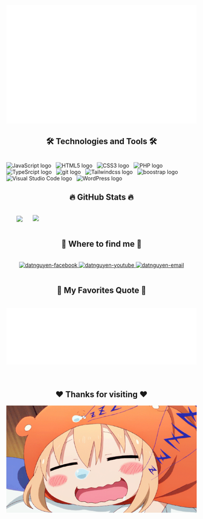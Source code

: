 <!-- Trungquandev -->
<a href="#" target="_blank">
  <img src="svg/datnguyen.svg" width="1200" alt="datnguyen" />
</a>

<h2 align="center">🛠 Technologies and Tools 🛠</h2>
<br>
<!-- https://simpleicons.org/ -->
<span><img src="https://img.shields.io/badge/JavaScript-282C34?logo=javascript&logoColor=F7DF1E" alt="JavaScript logo" title="JavaScript" height="25" /></span>
&nbsp;
<span><img src="https://img.shields.io/badge/HTML5-282C34?logo=html5&logoColor=E34F26" alt="HTML5 logo" title="HTML5" height="25" /></span>
&nbsp;
<span><img src="https://img.shields.io/badge/CSS3-282C34?logo=css3&logoColor=1572B6" alt="CSS3 logo" title="CSS3" height="25" /></span>
&nbsp;
<span><img src="https://img.shields.io/badge/PHP-282C34?logo=php&logoColor=7175AA" alt="PHP logo" title="PHP" height="25" /></span>
&nbsp;
<span><img src="https://img.shields.io/badge/TypeScript-282C34?logo=typescript&logoColor=0075C6" alt="TypeSrcipt logo" title="typesrcipt" height="25" /></span>
&nbsp;
<span><img src="https://img.shields.io/badge/Tailwind-282C34?logo=tailwindcss&logoColor=17ABB0" alt="git logo" title="Tailwindcss" height="25" /></span>
&nbsp;
<span><img src="https://img.shields.io/badge/git-282C34?logo=git&logoColor=F05032" alt="Tailwindcss logo" title="git" height="25" /></span>
&nbsp;
<span><img src="https://img.shields.io/badge/BootStrap-282C34?logo=bootstrap&logoColor=7952B3" alt="boostrap logo" title="bootstrap" height="25" /></span>
&nbsp;
<span><img src="https://img.shields.io/badge/VS%20Code-282C34?logo=visual-studio-code&logoColor=007ACC" alt="Visual Studio Code logo" title="Visual Studio Code" height="25" /></span>
&nbsp;
<span><img src="https://img.shields.io/badge/WordPress-282C34?logo=wordPress&logoColor=21759B" alt="WordPress logo" title="WordPress" height="25" /></span>
&nbsp;

<br>
<h2 align="center">🔥 GitHub Stats 🔥</h2>
<!-- https://github.com/anuraghazra/github-readme-stats -->
<br>
<div align=center>
  <a href="#" title="datnguyen03">
    <img width="315" align="center" src="https://github-readme-stats.vercel.app/api/top-langs/?username=Dat-Nguyen03&hide=c%23,powershell,Mathematica,Ruby,Objective-C,Objective-C%2b%2b,Cuda&title_color=61dafb&text_color=ffffff&icon_color=61dafb&bg_color=20232a&langs_count=8&layout=compact&border_color=61dafb&hide_border=true" />
  </a>
  <a href="#" title="datnguyen03">
    <img align="right" width="434" src="https://github-readme-stats.vercel.app/api?username=Dat-Nguyen03&show_icons=true&theme=react&border_color=61dafb&hide_border=true" />
  </a>
</div>

<br>
<h2 align="center">🔎 Where to find me 🔎</h2>
<br>
<!-- https://icons8.com -->
<div align="center">
  <a href="https://www.facebook.com/datnguyen.xuan.0112/" target="blank">
    <img src="https://img.icons8.com/bubbles/100/000000/facebook-new.png" alt="datnguyen-facebook" />
  </a>
  <a href="https://www.youtube.com/channel/UCfAduXX2OJW1wr5Z5Qkowhg" target="blank">
    <img src="https://img.icons8.com/bubbles/100/000000/youtube-squared.png" alt="datnguyen-youtube" />
  </a>
  <!-- <a href="https://instagram.com/trungquandev" target="blank">
    <img src="https://img.icons8.com/bubbles/100/000000/instagram.png" alt="datnguyen-instagram" />
  </a> -->
  <a href="mailto:datnguyen01122003@gmail.com" target="top">
    <img src="https://img.icons8.com/bubbles/100/000000/apple-mail.png" alt="datnguyen-email" />
  </a>
</div>

<br>
<h2 align="center">📑 My Favorites Quote 📑</h2>
<br>
<a href="#" target="_blank">
  <img src="svg/datnguyen-quote.svg" width="846" height="150"/>
</a>
<br>
<br>
<br>
<h2 align="center">❤️ Thanks for visiting ❤️</h2>
<img src="svg/anime-sleep-31.gif" width="846"/>
